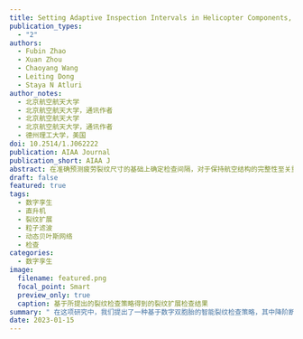 ```yaml
---
title: Setting Adaptive Inspection Intervals in Helicopter Components, Based on a Digital-Twin
publication_types:
  - "2"
authors:
  - Fubin Zhao
  - Xuan Zhou
  - Chaoyang Wang
  - Leiting Dong
  - Staya N Atluri
author_notes:
  - 北京航空航天大学
  - 北京航空航天大学，通讯作者
  - 北京航空航天大学
  - 北京航空航天大学，通讯作者
  - 德州理工大学，美国
doi: 10.2514/1.J062222
publication: AIAA Journal
publication_short: AIAA J
abstract: 在准确预测疲劳裂纹尺寸的基础上确定检查间隔，对于保持航空结构的完整性至关重要。然而，疲劳裂纹的增长及其预测受到各种不确定因素的影响，目前固定间隔的检查策略难以管理机队中不同损伤状态的飞机。在这项研究中，我们提出了一种基于数字双胞胎的智能裂纹检查策略，其中降阶断裂力学仿真方法、经过验证的疲劳裂纹增长模型和历史裂纹长度检查结果被整合到一个动态贝叶斯网络中。所提出的策略利用两个相连的概率过程，分别进行诊断/预后和计算检查间隔，根据数字孪生模型的更新，自适应地设置检查间隔。一个直升机部件的各种裂纹增长历史被用于验证所提出的检查策略，并与几个基准方法进行了对比。结果表明，即使初始裂纹尺寸和裂纹生长参数在先验分布中被低估，失效概率（PoF）也可以保持在阈值以下。今后该方法将在更真实的飞机结构上进行进一步的应用。
draft: false
featured: true
tags:
  - 数字孪生
  - 直升机
  - 裂纹扩展
  - 粒子滤波
  - 动态贝叶斯网络
  - 检查
categories:
  - 数字孪生
image:
  filename: featured.png
  focal_point: Smart
  preview_only: true
  caption: 基于所提出的裂纹检查策略得到的裂纹扩展检查结果
summary: " 在这项研究中，我们提出了一种基于数字双胞胎的智能裂纹检查策略，其中降阶断裂力学仿真方法、经过验证的疲劳裂纹增长模型和历史裂纹长度检查结果被整合到一个动态贝叶斯网络中。所提出的策略利用两个相连的概率过程，分别进行诊断/预后和计算检查间隔，根据数字孪生模型的更新，自适应地设置检查间隔。"
date: 2023-01-15
---
```

